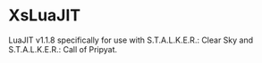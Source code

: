 XsLuaJIT
========

LuaJIT v1.1.8 specifically for use with S.T.A.L.K.E.R.: Clear Sky and S.T.A.L.K.E.R.: Call of Pripyat.

